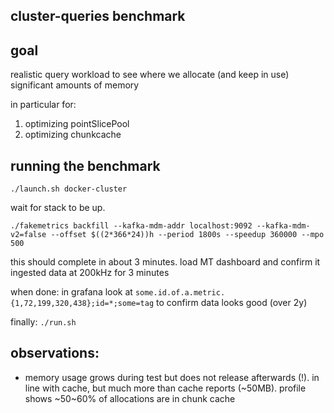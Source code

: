 ## cluster-queries benchmark

## goal

realistic query workload to see
where we allocate (and keep in use) significant amounts of memory

in particular for:
1) optimizing pointSlicePool
2) optimizing chunkcache

## running the benchmark

```
./launch.sh docker-cluster
```

wait for stack to be up.

```
./fakemetrics backfill --kafka-mdm-addr localhost:9092 --kafka-mdm-v2=false --offset $((2*366*24))h --period 1800s --speedup 360000 --mpo 500
```

this should complete in about 3 minutes.
load MT dashboard and confirm it ingested data at 200kHz for 3 minutes

when done: in grafana look at `some.id.of.a.metric.{1,72,199,320,438};id=*;some=tag` to confirm data looks good (over 2y)

finally: `./run.sh`

## observations:

* memory usage grows during test but does not release afterwards (!).
  in line with cache, but much more than cache reports (~50MB). profile shows ~50~60% of allocations are in chunk cache



